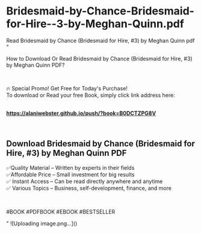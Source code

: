 # Bridesmaid-by-Chance-Bridesmaid-for-Hire--3-by-Meghan-Quinn.pdf
Read Bridesmaid by Chance (Bridesmaid for Hire, #3) by Meghan Quinn pdf
"<p>How to Download Or Read Bridesmaid by Chance (Bridesmaid for Hire, #3) by Meghan Quinn PDF?</p>
<p>&nbsp;</p>
<p>&#128293;  Special Promo! Get Free for Today's Purchase!<br />To download or Read your free Book, simply click link address here:&nbsp;<br />&nbsp;</p>
<p><a href=""https://alaniwebster.github.io/push/?book=B0DCTZPG8V""><strong>https://alaniwebster.github.io/push/?book=B0DCTZPG8V</strong></a></p>
<p>&nbsp;</p>
<h2>Download Bridesmaid by Chance (Bridesmaid for Hire, #3) by Meghan Quinn PDF</h2>
<p>&#x2705;Quality Material &ndash; Written by experts in their fields<br />&#x2705;Affordable Price &ndash; Small investment for big results<br />&#x2705; Instant Access &ndash; Can be read directly anywhere and anytime<br />&#x2705; Various Topics &ndash; Business, self-development, finance, and more</p>
<p>&nbsp;</p>
<p>#BOOK #PDFBOOK #EBOOK #BESTSELLER</p>
"
![Uploading image.png…]()
